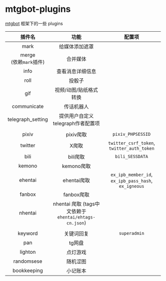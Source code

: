 # mtgbot-plugins
[mtgbot](https://github.com/HBcao233/mtgbot) 框架下的一些 plugins

| 插件名 | 功能 | 配置项 | 
| :----: | :----: | :----: |
| mark | 给媒体添加遮罩 | |
| merge <br> (依赖`mark`插件) | 合并媒体 | | 
| info | 查看消息详细信息 | |
| roll | 投骰子| | |
| gif | 视频/动图/贴纸格式转换 | | |
| communicate | 传话机器人 | | |
| telegraph_setting | 提供用户自定义 telegraph作者配置项 | | |
|||||
| pixiv | pixiv爬取 | `pixiv_PHPSESSID` | |
| twitter | X爬取 | `twitter_csrf_token`, `twitter_auth_token`|
| bili | bili爬取 | `bili_SESSDATA` |
| kemono | kemono爬取 | |
| ehentai | ehentai爬取 | `ex_ipb_member_id`, `ex_ipb_pass_hash`, `ex_igneous` |
| fanbox | fanbox爬取 | |
| nhentai | nhentai 爬取 (tags中文依赖于 `ehentai/ehtags-cn.json`) | |
||||
| keyword | 关键词回复 | `superadmin` |
| pan | tg网盘 | |
| lighton | 点灯游戏 | |
| randomsese | 随机涩图 | |
| bookkeeping | 小记账本 | |
